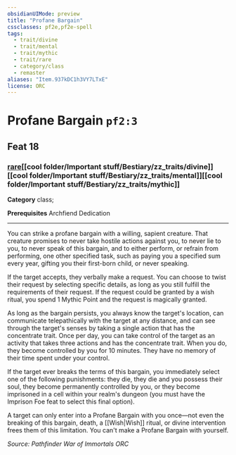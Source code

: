 ```yaml
---
obsidianUIMode: preview
title: "Profane Bargain"
cssclasses: pf2e,pf2e-spell
tags:
  - trait/divine
  - trait/mental
  - trait/mythic
  - trait/rare
  - category/class
  - remaster
aliases: "Item.937kDC1h3VY7LTxE"
license: ORC
---
```

# Profane Bargain `pf2:3`
## Feat 18
### [rare](cool%20folder/Important%20stuff/Bestiary/zz_traits/rare.md "Rare Rarity Trait")[[cool folder/Important stuff/Bestiary/zz_traits/divine]][[cool folder/Important stuff/Bestiary/zz_traits/mental]][[cool folder/Important stuff/Bestiary/zz_traits/mythic]]

**Category** class; 



**Prerequisites** Archfiend Dedication
* * *
You can strike a profane bargain with a willing, sapient creature. That creature promises to never take hostile actions against you, to never lie to you, to never speak of this bargain, and to either perform, or refrain from performing, one other specified task, such as paying you a specified sum every year, gifting you their first-born child, or never speaking.

If the target accepts, they verbally make a request. You can choose to twist their request by selecting specific details, as long as you still fulfill the requirements of their request. If the request could be granted by a wish ritual, you spend 1 Mythic Point and the request is magically granted.

As long as the bargain persists, you always know the target's location, can communicate telepathically with the target at any distance, and can see through the target's senses by taking a single action that has the concentrate trait. Once per day, you can take control of the target as an activity that takes three actions and has the concentrate trait. When you do, they become controlled by you for 10 minutes. They have no memory of their time spent under your control.

If the target ever breaks the terms of this bargain, you immediately select one of the following punishments: they die, they die and you possess their soul, they become permanently controlled by you, or they become imprisoned in a cell within your realm's dungeon (you must have the Imprison Foe feat to select this final option).

A target can only enter into a Profane Bargain with you once—not even the breaking of this bargain, death, a [[Wish|Wish]] ritual, or divine intervention frees them of this limitation. You can't make a Profane Bargain with yourself.

*Source: Pathfinder War of Immortals*
*ORC*